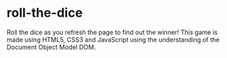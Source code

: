 # roll-the-dice
Roll the dice as you refresh the page to find out the winner! 
This game is made using HTML5, CSS3 and JavaScript using the understanding of the Document Object Model DOM. 
